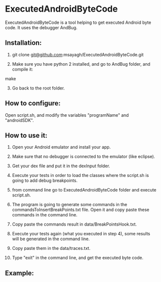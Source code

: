 # ExecutedAndroidByteCode

ExecutedAndroidByteCode is a tool helping to get executed Android byte code. It uses the debugger AndBug. 

## Installation:

1. git clone git@github.com:msayagh/ExecutedAndroidByteCode.git

2. Make sure you have python 2 installed, and go to AndBug folder, and compile it:

make

3. Go back to the root folder.

## How to configure:

Open script.sh, and modify the variables "programName" and "androidSDK".

## How to use it:

1. Open your Android emulator and install your app.

2. Make sure that no debugger is connected to the emulator (like eclipse).

3. Get your dex file and put it in the dexInput folder.

4. Execute your tests in order to load the classes where the script.sh is going to add debug breakpoints.

5. from command line go to ExecutedAndroidByteCode folder and execute script.sh.

6. The program is going to generate some commands in the commandsToInsertBreakPoints.txt file. Open it and copy paste these commands in the command line. 

7. Copy paste the commands result in data/BreakPointsHook.txt.

8. Execute your tests again (what you executed in step 4), some results will be generated in the command line.

9. Copy paste them in the data/traces.txt.

10. Type "exit" in the command line, and get the executed byte code.

## Example:
